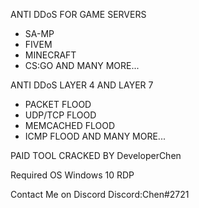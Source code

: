 ANTI DDoS FOR GAME SERVERS
- SA-MP
- FIVEM
- MINECRAFT
- CS:GO AND MANY MORE...


ANTI DDoS LAYER 4 AND LAYER 7
- PACKET FLOOD
- UDP/TCP FLOOD
- MEMCACHED FLOOD
- ICMP FLOOD AND MANY MORE...

PAID TOOL
CRACKED BY DeveloperChen

Required OS
Windows 10 RDP

Contact Me on Discord
Discord:Chen#2721
